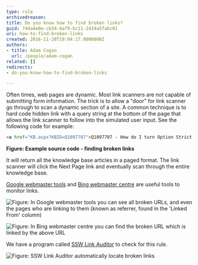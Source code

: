 ```yaml
---
type: rule
archivedreason: 
title: Do you know how to find broken links?
guid: 744a4e0e-cb34-4af9-bc11-2434a5fabc01
uri: how-to-find-broken-links
created: 2016-11-28T19:04:17.0000000Z
authors:
- title: Adam Cogan
  url: /people/adam-cogan
related: []
redirects:
- do-you-know-how-to-find-broken-links

---
```


Often times, web pages are dynamic. Most link scanners are not capable of submitting form information. The trick is to allow a "door" for link scanner go through to scan a dynamic section of a site. A common technique is to hard code hidden link with a query string at the bottom of the page that allows the link scanner to follow into the simulated user input. See the following code for example: 

<!--endintro-->


``` html
<a href="KB.aspx?KBID=Q1097707">Q1097707 - How do I turn Option Strict on by default in VB.NET?</a>
```
**Figure: Example source code - finding broken links**

It will return all the knowledge base articles in a paged format. The link scanner will click the Next Page link and eventually scan through the entire knowledge base.

[Google webmaster tools](https://www.google.com/webmasters) and [Bing webmaster centre](http://www.bing.com/toolbox/webmaster/) are useful tools to monitor links.

![Figure: In Google webmaster tools you can see all broken URLs, and even the pages who are linking to them (known as referrer, found in the 'Linked From' column)](GoogleWebMaster.jpg)  

![Figure: In Bing webmaster centre you can find the broken URL which is linked by the above URL](BingWebMaster.jpg)  

We have a program called [SSW Link Auditor](https://sswlinkauditor.com/) to check for this rule.

![Figure: SSW Link Auditor automatically locate broken links](link-auditor-scan.jpg)
